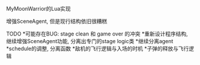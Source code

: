 MyMoonWarrior的Lua实现

增强SceneAgent, 但是现行结构依旧很糟糕

TODO
*可能存在BUG: stage clean 和 game over 的冲突
*重新设计程序结构, 继续增强SceneAgent功能, 分离出专门的stage logic类
*继续分离agent
*schedule的调整, 分离函数
*敌机的飞行逻辑与入场的时机
*子弹的释放与飞行逻辑